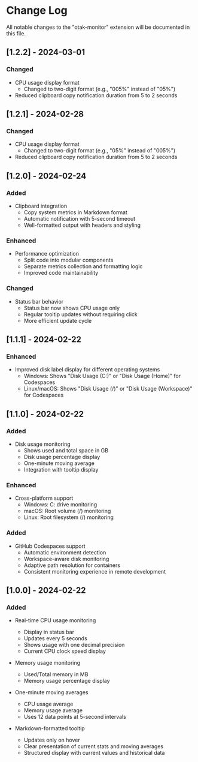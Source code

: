 # Change Log

All notable changes to the "otak-monitor" extension will be documented in this file.

## [1.2.2] - 2024-03-01

### Changed
- CPU usage display format
  - Changed to two-digit format (e.g., "005%" instead of "05%")
- Reduced clipboard copy notification duration from 5 to 2 seconds

## [1.2.1] - 2024-02-28

### Changed
- CPU usage display format
  - Changed to two-digit format (e.g., "05%" instead of "005%")
- Reduced clipboard copy notification duration from 5 to 2 seconds

## [1.2.0] - 2024-02-24

### Added
- Clipboard integration
  - Copy system metrics in Markdown format
  - Automatic notification with 5-second timeout
  - Well-formatted output with headers and styling

### Enhanced
- Performance optimization
  - Split code into modular components
  - Separate metrics collection and formatting logic
  - Improved code maintainability

### Changed
- Status bar behavior
  - Status bar now shows CPU usage only
  - Regular tooltip updates without requiring click
  - More efficient update cycle

## [1.1.1] - 2024-02-22

### Enhanced
- Improved disk label display for different operating systems
  - Windows: Shows "Disk Usage (C:)" or "Disk Usage (Home)" for Codespaces
  - Linux/macOS: Shows "Disk Usage (/)" or "Disk Usage (Workspace)" for Codespaces

## [1.1.0] - 2024-02-22

### Added
- Disk usage monitoring
  - Shows used and total space in GB
  - Disk usage percentage display
  - One-minute moving average
  - Integration with tooltip display

### Enhanced
- Cross-platform support
  - Windows: C: drive monitoring
  - macOS: Root volume (/) monitoring
  - Linux: Root filesystem (/) monitoring

### Added
- GitHub Codespaces support
  - Automatic environment detection
  - Workspace-aware disk monitoring
  - Adaptive path resolution for containers
  - Consistent monitoring experience in remote development

## [1.0.0] - 2024-02-22

### Added
- Real-time CPU usage monitoring
  - Display in status bar
  - Updates every 5 seconds
  - Shows usage with one decimal precision
  - Current CPU clock speed display

- Memory usage monitoring
  - Used/Total memory in MB
  - Memory usage percentage display

- One-minute moving averages
  - CPU usage average
  - Memory usage average
  - Uses 12 data points at 5-second intervals

- Markdown-formatted tooltip
  - Updates only on hover
  - Clear presentation of current stats and moving averages
  - Structured display with current values and historical data